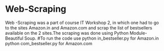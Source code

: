 # Web-Scraping
Web -Scraping was a part of course IT Workshop 2, in which one had to go to the sites Amazon.in and Amazon.com and scrap the list of bestsellers available on the 2 sites.The scraping was done using Python Module-Beautiful Soup.
#To run the code use python in_bestseller.py for Amazon.in 
                      python com_bestseller.py for Amazon.com
